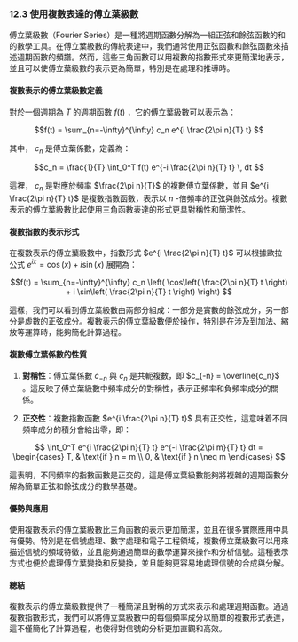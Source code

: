 ### **12.3 使用複數表達的傅立葉級數**

傅立葉級數（Fourier Series）是一種將週期函數分解為一組正弦和餘弦函數的和的數學工具。在傅立葉級數的傳統表達中，我們通常使用正弦函數和餘弦函數來描述週期函數的頻譜。然而，這些三角函數可以用複數的指數形式來更簡潔地表示，並且可以使傅立葉級數的表示更為簡單，特別是在處理和推導時。

#### **複數表示的傅立葉級數定義**

對於一個週期為  $T$  的週期函數  $f(t)$ ，它的傅立葉級數可以表示為：


```math
f(t) = \sum_{n=-\infty}^{\infty} c_n e^{i \frac{2\pi n}{T} t}

```

其中， $c_n$  是傅立葉係數，定義為：


```math
c_n = \frac{1}{T} \int_0^T f(t) e^{-i \frac{2\pi n}{T} t} \, dt

```

這裡， $c_n$  是對應於頻率  $\frac{2\pi n}{T}$  的複數傅立葉係數，並且  $e^{i \frac{2\pi n}{T} t}$  是複數指數函數，表示以  $n$ -倍頻率的正弦與餘弦成分。複數表示的傅立葉級數比起使用三角函數表達的形式更具對稱性和簡潔性。

#### **複數指數的表示形式**

在複數表示的傅立葉級數中，指數形式  $e^{i \frac{2\pi n}{T} t}$  可以根據歐拉公式  $e^{ix} = \cos(x) + i\sin(x)$  展開為：


```math
f(t) = \sum_{n=-\infty}^{\infty} c_n \left( \cos\left( \frac{2\pi n}{T} t \right) + i \sin\left( \frac{2\pi n}{T} t \right) \right)

```

這樣，我們可以看到傅立葉級數由兩部分組成：一部分是實數的餘弦成分，另一部分是虛數的正弦成分。複數表示的傅立葉級數便於操作，特別是在涉及到加法、縮放等運算時，能夠簡化計算過程。

#### **複數傅立葉係數的性質**

1. **對稱性**：傅立葉係數  $c_{-n}$  與  $c_n$  是共軛複數，即  $c_{-n} = \overline{c_n}$ 。這反映了傅立葉級數中頻率成分的對稱性，表示正頻率和負頻率成分的關係。

2. **正交性**：複數指數函數  $e^{i \frac{2\pi n}{T} t}$  具有正交性，這意味着不同頻率成分的積分會給出零，即：

```math
   \int_0^T e^{i \frac{2\pi n}{T} t} e^{-i \frac{2\pi m}{T} t} dt = \begin{cases} 
   T, & \text{if } n = m \\
   0, & \text{if } n \neq m
   \end{cases}

```
   這表明，不同頻率的指數函數是正交的，這是傅立葉級數能夠將複雜的週期函數分解為簡單正弦和餘弦成分的數學基礎。

#### **優勢與應用**

使用複數表示的傅立葉級數比三角函數的表示更加簡潔，並且在很多實際應用中具有優勢。特別是在信號處理、數字處理和電子工程領域，複數傅立葉級數可以用來描述信號的頻域特徵，並且能夠通過簡單的數學運算來操作和分析信號。這種表示方式也便於處理傅立葉變換和反變換，並且能夠更容易地處理信號的合成與分解。

#### **總結**

複數表示的傅立葉級數提供了一種簡潔且對稱的方式來表示和處理週期函數。通過複數指數形式，我們可以將傅立葉級數中的每個頻率成分以簡單的複數形式表達，這不僅簡化了計算過程，也使得對信號的分析更加直觀和高效。